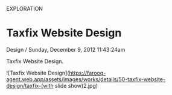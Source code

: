 <p class="type">EXPLORATION</p>

# Taxfix Website Design

<p class="meta">Design  /  Sunday, December 9, 2012 11:43:24am</p>

Taxfix Website Design.

![Taxfix Website Design](https://farooq-agent.web.app/assets/images/works/details/50-taxfix-website-design/taxfix-(with slide show)2.jpg)
